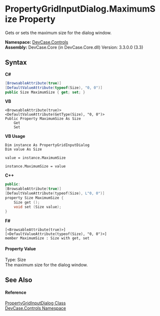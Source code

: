 # PropertyGridInputDialog.MaximumSize Property 
 

Gets or sets the maximum size for the dialog window.

**Namespace:**&nbsp;<a href="N_DevCase_Controls">DevCase.Controls</a><br />**Assembly:**&nbsp;DevCase.Core (in DevCase.Core.dll) Version: 3.3.0.0 (3.3)

## Syntax

**C#**<br />
``` C#
[BrowsableAttribute(true)]
[DefaultValueAttribute(typeof(Size), "0, 0")]
public Size MaximumSize { get; set; }
```

**VB**<br />
``` VB
<BrowsableAttribute(true)>
<DefaultValueAttribute(GetType(Size), "0, 0")>
Public Property MaximumSize As Size
	Get
	Set
```

**VB Usage**<br />
``` VB Usage
Dim instance As PropertyGridInputDialog
Dim value As Size

value = instance.MaximumSize

instance.MaximumSize = value
```

**C++**<br />
``` C++
public:
[BrowsableAttribute(true)]
[DefaultValueAttribute(typeof(Size), L"0, 0")]
property Size MaximumSize {
	Size get ();
	void set (Size value);
}
```

**F#**<br />
``` F#
[<BrowsableAttribute(true)>]
[<DefaultValueAttribute(typeof(Size), "0, 0")>]
member MaximumSize : Size with get, set

```


#### Property Value
Type: Size<br />The maximum size for the dialog window.

## See Also


#### Reference
<a href="T_DevCase_Controls_PropertyGridInputDialog">PropertyGridInputDialog Class</a><br /><a href="N_DevCase_Controls">DevCase.Controls Namespace</a><br />